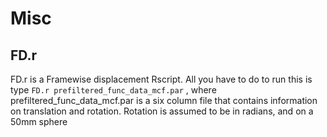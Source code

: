 # Misc

## FD.r

FD.r is a Framewise displacement Rscript. 
All you have to do to run this is type `FD.r prefiltered_func_data_mcf.par`
, where prefiltered_func_data_mcf.par is a six column file that contains information on translation and rotation. 
Rotation is assumed to be in radians, and on a 50mm sphere
